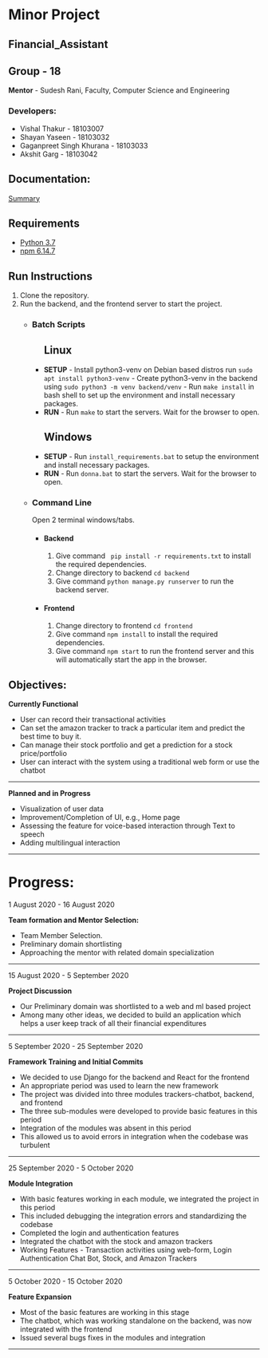 # Minor Project
## Financial_Assistant

## Group - 18

**Mentor** -  Sudesh Rani, Faculty, Computer Science and Engineering

### Developers:

- Vishal Thakur - 18103007
- Shayan Yaseen - 18103032
- Gaganpreet Singh Khurana - 18103033
- Akshit Garg - 18103042

## Documentation:

[Summary](https://docs.google.com/document/d/e/2PACX-1vTOTM-U3jg__7pfAhukVKwP5QTQv3WoCXxfo-fjr5FjjX2IrqEN7Tc0SAIHljEXob_cXVm-KZLrUgwe/pub)

## Requirements
<ul>
<li><a href="https://www.python.org/downloads/release/python-379/">Python 3.7</a></li>
<li><a href="https://www.npmjs.com/get-npm">npm 6.14.7</a></li>
</ul>

## Run Instructions
<ol>
    <li>Clone the repository.</li>
    <li>Run the backend, and the frontend server to start the project.
    <ul>
    <li><h3>Batch Scripts</h3>
    <ul>
        <h2>Linux</h2>
        <li>
            <b>SETUP</b>
            - Install python3-venv on Debian based distros run <code>sudo apt install python3-venv</code>
            - Create python3-venv in the backend using <code>sudo python3 -m venv backend/venv</code>
            - Run <code>make install</code> in bash shell to set up the environment and install necessary packages.</li>
        <li>
            <b>RUN</b> 
            - Run <code>make</code> to start the servers. Wait for the browser to open.</li>
        <h2>Windows</h2>
        <li>
            <b>SETUP</b>
            - Run <code>install_requirements.bat</code> to setup the environment and install necessary packages.</li>
        <li>
            <b>RUN</b> 
            - Run <code>donna.bat</code> to start the servers. Wait for the browser to open.</li>
    </ul></li>
        <li><h3>Command Line </h3>
        Open 2 terminal windows/tabs.
        <ul>
            <li><h4>Backend</h4>
            <ol>
              <li>Give command <code> pip install -r requirements.txt</code> to install the required dependencies.</li>
              <li>Change directory to backend  <code>cd backend</code></li>
              <li>Give command <code>python manage.py runserver</code> to run the backend server. </li>
            </ol></li>
            <li><h4>Frontend</h4>
            <ol>
              <li>Change directory to frontend  <code>cd frontend</code></li>
              <li>Give command <code>npm install</code> to install the required dependencies.</li>
              <li>Give command <code>npm start</code> to run the frontend server and this will automatically start the app in the browser. </li>
            </ol></li>
        </ul></li>
    </ul></li>
</ol>   


## Objectives:

**Currently Functional**

- User can record their transactional activities
- Can set the amazon tracker to track a particular item and predict the best time to buy it. 
- Can manage their stock portfolio and get a prediction for a stock price/portfolio
- User can interact with the system using a traditional web form or use the chatbot

---

**Planned and in Progress** 

- Visualization of user data
- Improvement/Completion of UI, e.g., Home page
- Assessing the feature for voice-based interaction through Text to speech 
- Adding multilingual interaction

---

# Progress:

1 August 2020 - 16 August 2020

**Team formation and Mentor Selection:**

- Team Member Selection.
- Preliminary domain shortlisting
- Approaching the mentor with related domain specialization

---
15 August 2020 - 5 September 2020

**Project Discussion**

- Our Preliminary domain was shortlisted to a web and ml based project
- Among many other ideas, we decided to build an application which helps a user keep track of all their financial expenditures

---
5 September 2020 - 25 September 2020

**Framework Training and Initial Commits**

- We decided to use Django for the backend and React for the frontend
- An appropriate period was used to learn the new framework
- The project was divided into three modules trackers-chatbot, backend, and frontend 
- The three sub-modules were developed to provide basic features in this period
- Integration of the modules was absent in this period
- This allowed us to avoid errors in integration when the codebase was turbulent

---

25 September 2020 - 5 October 2020

**Module Integration**

- With basic features working in each module, we integrated the project in this period
- This included debugging the integration errors and standardizing the codebase
- Completed the login and authentication features
- Integrated the chatbot with the stock and amazon trackers
- Working Features - Transaction activities using web-form, Login Authentication Chat Bot, Stock, and Amazon Trackers

---
5 October 2020 - 15 October 2020

**Feature Expansion**

- Most of the basic features are working in this stage
- The chatbot, which was working standalone on the backend, was  now integrated with the frontend
- Issued several bugs fixes in the modules and integration

---
